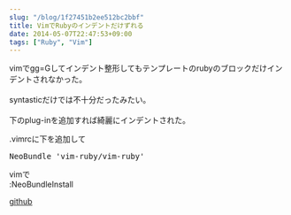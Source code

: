 ```yaml
---
slug: "/blog/1f27451b2ee512bc2bbf"
title: VimでRubyのインデントだけずれる
date: 2014-05-07T22:47:53+09:00
tags: ["Ruby", "Vim"]
---
```

<p>vimでgg=Gしてインデント整形してもテンプレートのrubyのブロックだけインデントされなかった。<br><br>
syntasticだけでは不十分だったみたい。<br><br>
下のplug-inを追加すれば綺麗にインデントされた。  </p>

<p>.vimrcに下を追加して  </p>

<div class="code-frame" data-lang="text"><div class="highlight"><pre>NeoBundle 'vim-ruby/vim-ruby'
</pre></div></div>

<p>vimで<br>
:NeoBundleInstall  </p>

<p><a href="https://github.com/vim-ruby/vim-ruby" rel="nofollow noopener" target="_blank">github</a></p>
